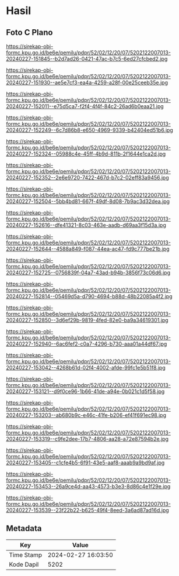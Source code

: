 # Hasil

## Foto C Plano

https://sirekap-obj-formc.kpu.go.id/be6e/pemilu/pdpr/52/02/12/20/07/5202122007013-20240227-151845--b2d7ad26-0421-47ac-b7c5-6ed27cfcbed2.jpg

https://sirekap-obj-formc.kpu.go.id/be6e/pemilu/pdpr/52/02/12/20/07/5202122007013-20240227-151930--ae5e7cf3-ea4a-4259-a28f-00e25ceeb35e.jpg

https://sirekap-obj-formc.kpu.go.id/be6e/pemilu/pdpr/52/02/12/20/07/5202122007013-20240227-152011--e75d5ca7-f2f4-4f4f-84c2-26ad6b0eaa21.jpg

https://sirekap-obj-formc.kpu.go.id/be6e/pemilu/pdpr/52/02/12/20/07/5202122007013-20240227-152249--6c7d86b8-e650-4969-9339-b42404ed51b6.jpg

https://sirekap-obj-formc.kpu.go.id/be6e/pemilu/pdpr/52/02/12/20/07/5202122007013-20240227-152324--05988c4e-45ff-4b9d-811b-2f1644e1ca2d.jpg

https://sirekap-obj-formc.kpu.go.id/be6e/pemilu/pdpr/52/02/12/20/07/5202122007013-20240227-152352--2e6e9720-7422-467d-b7c2-02eff83a9456.jpg

https://sirekap-obj-formc.kpu.go.id/be6e/pemilu/pdpr/52/02/12/20/07/5202122007013-20240227-152504--5bb4bd81-667f-49df-8d08-7b9ac3d32dea.jpg

https://sirekap-obj-formc.kpu.go.id/be6e/pemilu/pdpr/52/02/12/20/07/5202122007013-20240227-152616--dfe41321-8c03-463e-aadb-d69aa3f15d3a.jpg

https://sirekap-obj-formc.kpu.go.id/be6e/pemilu/pdpr/52/02/12/20/07/5202122007013-20240227-152644--4588a849-f087-44ea-ac47-fd9c777be21b.jpg

https://sirekap-obj-formc.kpu.go.id/be6e/pemilu/pdpr/52/02/12/20/07/5202122007013-20240227-152725--0756839f-04a7-43ad-b94b-3856f73c06d6.jpg

https://sirekap-obj-formc.kpu.go.id/be6e/pemilu/pdpr/52/02/12/20/07/5202122007013-20240227-152814--05469d5a-d790-4694-b88d-48b22085a4f2.jpg

https://sirekap-obj-formc.kpu.go.id/be6e/pemilu/pdpr/52/02/12/20/07/5202122007013-20240227-152850--3d6ef29b-9819-4fed-82e0-ba9a34619301.jpg

https://sirekap-obj-formc.kpu.go.id/be6e/pemilu/pdpr/52/02/12/20/07/5202122007013-20240227-152940--6ac6fef2-c0a7-4296-b730-aaa01a44df67.jpg

https://sirekap-obj-formc.kpu.go.id/be6e/pemilu/pdpr/52/02/12/20/07/5202122007013-20240227-153042--4268b61d-02f4-4002-afde-99fc1e5b51f8.jpg

https://sirekap-obj-formc.kpu.go.id/be6e/pemilu/pdpr/52/02/12/20/07/5202122007013-20240227-153121--d9f0ce96-1b66-41de-a94e-0b021c1d5f58.jpg

https://sirekap-obj-formc.kpu.go.id/be6e/pemilu/pdpr/52/02/12/20/07/5202122007013-20240227-153203--ab680b9c-e46c-41fe-b206-ef41f691ec98.jpg

https://sirekap-obj-formc.kpu.go.id/be6e/pemilu/pdpr/52/02/12/20/07/5202122007013-20240227-153319--c9fe2dee-17b7-4806-aa28-a72e87594b2e.jpg

https://sirekap-obj-formc.kpu.go.id/be6e/pemilu/pdpr/52/02/12/20/07/5202122007013-20240227-153405--c1cfe4b5-6f91-43e5-aaf8-aaab9a9bd9af.jpg

https://sirekap-obj-formc.kpu.go.id/be6e/pemilu/pdpr/52/02/12/20/07/5202122007013-20240227-153453--26a9ce4d-aa43-4573-b3e3-8d86c4e1f29e.jpg

https://sirekap-obj-formc.kpu.go.id/be6e/pemilu/pdpr/52/02/12/20/07/5202122007013-20240227-153539--23f22b22-b625-49f4-8eed-3a6ad87ad16d.jpg


## Metadata

| Key        | Value               |
| ---------- | ------------------- |
| Time Stamp | 2024-02-27 16:03:50 |
| Kode Dapil | 5202                |



